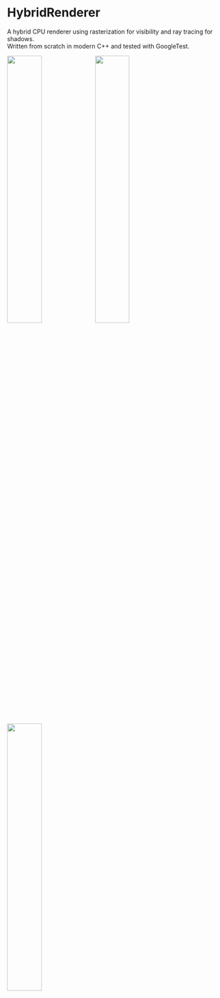 # HybridRenderer

A hybrid CPU renderer using rasterization for visibility and ray tracing for shadows. <br />
Written from scratch in modern C++ and tested with GoogleTest.

<img src="https://user-images.githubusercontent.com/25958978/213143173-cd18cfb2-d504-4497-8ec1-b6ebb0b5b426.gif" width="40%" height="40%"/>
<img src="https://user-images.githubusercontent.com/25958978/213143384-c1aeb058-e04c-44fb-9bae-b298588c85a0.gif" width="40%" height="40%"/>
<img src="https://user-images.githubusercontent.com/25958978/213143416-ae1e45a5-be61-4a26-8ca6-2fe31c805905.gif" width="40%" height="40%"/>
